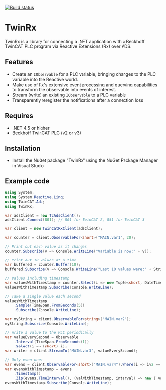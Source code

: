 [![Build status](https://ci.appveyor.com/api/projects/status/edcc4iss127v7vnp?svg=true)](https://ci.appveyor.com/project/svroonland/twinrx)

# TwinRx
TwinRx is a library for connecting a .NET application with a Beckhoff TwinCAT PLC program via Reactive Extensions (Rx) over ADS.

## Features
* Create an `IObservable` for a PLC variable, bringing changes to the PLC variable into the Reactive world.
* Make use of Rx's extensive event processing and querying capabilities to transform the observable into events of interest. 
* Stream (write) an existing `IObservable` to a PLC variable
* Transparently reregister the notifications after a connection loss

## Requires
* .NET 4.5 or higher
* Beckhoff TwinCAT PLC (v2 or v3)

## Installation
* Install the NuGet package "TwinRx" using the NuGet Package Manager in Visual Studio

## Example code
```c#
using System;
using System.Reactive.Linq;
using TwinCAT.Ads;
using TwinRx;

var adsClient = new TcAdsClient();
adsClient.Connect(801); // 801 for TwinCAT 2, 851 for TwinCAT 3

var client = new TwinCatRxClient(adsClient);

var counter = client.ObservableFor<short>("MAIN.var1", 20);

// Print out each value as it changes
counter.Subscribe(v => Console.WriteLine("Variable is now:" + v));

// Print out 10 values at a time
var buffered = counter.Buffer(10);
buffered.Subscribe(v => Console.WriteLine("Last 10 values were:" + String.Join(" - ", v)));

// Values including timestamp
var valuesWithTimestamp = counter.Select(i => new Tuple<short, DateTime>(i, DateTime.Now));
valuesWithTimestamp.Subscribe(Console.WriteLine);

// Take a single value each second
valuesWithTimestamp
	.Sample(TimeSpan.FromSeconds(5))
	.Subscribe(Console.WriteLine);

var myString = client.ObservableFor<string>("MAIN.var2");
myString.Subscribe(Console.WriteLine);

// Write a value to the PLC periodically
var valueEverySecond = Observable
	.Interval(TimeSpan.FromSeconds(1))
	.Select(i => (short) i);
var writer = client.StreamTo("MAIN.var3", valueEverySecond);

// Only even ones
var evens = client.ObservableFor<short>("MAIN.var4").Where(i => i%2 == 0);
var evensWithTimestamp = evens
	.Timestamp()
	.Zip(evens.TimeInterval(), (valWithTimestamp, interval) => new { val = "Even value is " + valWithTimestamp, interval });
evensWithTimestamp.Subscribe(Console.WriteLine);
```
